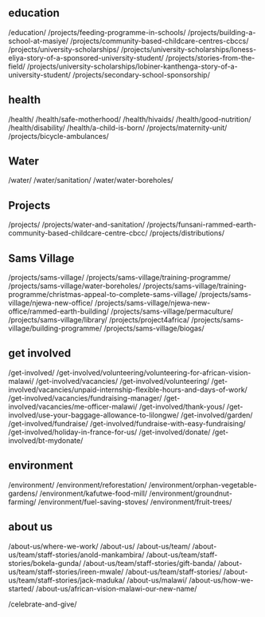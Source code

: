 ## education
/education/
/projects/feeding-programme-in-schools/
/projects/building-a-school-at-masiye/
/projects/community-based-childcare-centres-cbccs/
/projects/university-scholarships/
/projects/university-scholarships/loness-eliya-story-of-a-sponsored-university-student/
/projects/stories-from-the-field/
/projects/university-scholarships/lobiner-kanthenga-story-of-a-university-student/
/projects/secondary-school-sponsorship/

## health
/health/
/health/safe-motherhood/
/health/hivaids/
/health/good-nutrition/
/health/disability/
/health/a-child-is-born/
/projects/maternity-unit/
/projects/bicycle-ambulances/

## Water
/water/
/water/sanitation/
/water/water-boreholes/

## Projects
/projects/
/projects/water-and-sanitation/
/projects/funsani-rammed-earth-community-based-childcare-centre-cbcc/
/projects/distributions/

## Sams Village
/projects/sams-village/
/projects/sams-village/training-programme/
/projects/sams-village/water-boreholes/
/projects/sams-village/training-programme/christmas-appeal-to-complete-sams-village/
/projects/sams-village/njewa-new-office/
/projects/sams-village/njewa-new-office/rammed-earth-building/
/projects/sams-village/permaculture/
/projects/sams-village/library/
/projects/project4africa/
/projects/sams-village/building-programme/
/projects/sams-village/biogas/

## get involved
/get-involved/
/get-involved/volunteering/volunteering-for-african-vision-malawi/
/get-involved/vacancies/
/get-involved/volunteering/
/get-involved/vacancies/unpaid-internship-flexible-hours-and-days-of-work/
/get-involved/vacancies/fundraising-manager/
/get-involved/vacancies/me-officer-malawi/
/get-involved/thank-yous/
/get-involved/use-your-baggage-allowance-to-lilongwe/
/get-involved/garden/
/get-involved/fundraise/
/get-involved/fundraise-with-easy-fundraising/
/get-involved/holiday-in-france-for-us/
/get-involved/donate/
/get-involved/bt-mydonate/

## environment
/environment/
/environment/reforestation/
/environment/orphan-vegetable-gardens/
/environment/kafutwe-food-mill/
/environment/groundnut-farming/
/environment/fuel-saving-stoves/
/environment/fruit-trees/

## about us
/about-us/where-we-work/
/about-us/
/about-us/team/
/about-us/team/staff-stories/anold-mankambira/
/about-us/team/staff-stories/bokela-gunda/
/about-us/team/staff-stories/gift-banda/
/about-us/team/staff-stories/ireen-mwale/
/about-us/team/staff-stories/
/about-us/team/staff-stories/jack-maduka/
/about-us/malawi/
/about-us/how-we-started/
/about-us/african-vision-malawi-our-new-name/

/celebrate-and-give/